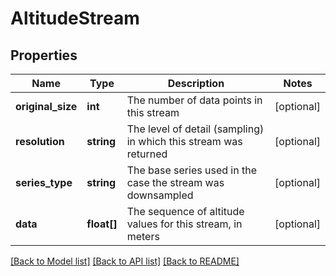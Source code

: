 # AltitudeStream

## Properties
Name | Type | Description | Notes
------------ | ------------- | ------------- | -------------
**original_size** | **int** | The number of data points in this stream | [optional] 
**resolution** | **string** | The level of detail (sampling) in which this stream was returned | [optional] 
**series_type** | **string** | The base series used in the case the stream was downsampled | [optional] 
**data** | **float[]** | The sequence of altitude values for this stream, in meters | [optional] 

[[Back to Model list]](../README.md#documentation-for-models) [[Back to API list]](../README.md#documentation-for-api-endpoints) [[Back to README]](../README.md)


